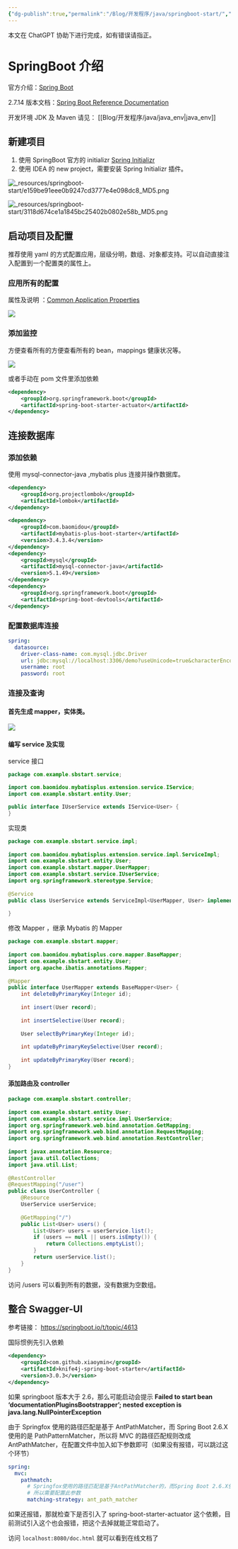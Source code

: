 ```yaml
---
{"dg-publish":true,"permalink":"/Blog/开发程序/java/springboot-start/","title":"SpringBoot-项目创建及配置","tags":["java"],"noteIcon":"1","created":"2023-05-28T13:40:53+08:00","updated":""}
---
```



本文在 ChatGPT 协助下进行完成，如有错误请指正。

# SpringBoot 介绍

官方介绍：[Spring Boot](https://spring.io/projects/spring-boot#learn)

2.7.14 版本文档：[Spring Boot Reference Documentation](https://docs.spring.io/spring-boot/docs/2.7.14/reference/html/)

开发环境  JDK 及 Maven 请见：  [[Blog/开发程序/java/java_env\|java_env]]

## 新建项目

1. 使用 SpringBoot 官方的 initializr [Spring Initializr](https://start.spring.io/)
2. 使用 IDEA 的 new project，需要安装 Spring Initializr 插件。

![_resources/springboot-start/e159be91eee0b9247cd3777e4e098dc8_MD5.png](/img/user/_resources/springboot-start/e159be91eee0b9247cd3777e4e098dc8_MD5.png)

![_resources/springboot-start/3118d674ce1a1845bc25402b0802e58b_MD5.png](/img/user/_resources/springboot-start/3118d674ce1a1845bc25402b0802e58b_MD5.png)

## 启动项目及配置

推荐使用 yaml 的方式配置应用，层级分明，数组、对象都支持。可以自动直接注入配置到一个配置类的属性上。

### 应用所有的配置

属性及说明 ：[Common Application Properties](https://docs.spring.io/spring-boot/docs/2.7.14/reference/html/application-properties.html#appendix.application-properties)

![](https://s3.caoayu.eu.org/2023/07/31.png)

### 添加监控 

方便查看所有的方便查看所有的 bean，mappings 健康状况等。

![](https://s3.caoayu.eu.org/2023/07/31.png)

或者手动在 pom 文件里添加依赖


```xml
<dependency>
	<groupId>org.springframework.boot</groupId>
	<artifactId>spring-boot-starter-actuator</artifactId>
</dependency>

```

## 连接数据库

### 添加依赖

使用 mysql-connector-java ,mybatis plus 连接并操作数据库。

```xml
<dependency>  
    <groupId>org.projectlombok</groupId>  
    <artifactId>lombok</artifactId>  
</dependency>  
  
<dependency>  
    <groupId>com.baomidou</groupId>  
    <artifactId>mybatis-plus-boot-starter</artifactId>  
    <version>3.4.3.4</version>  
</dependency>  
<dependency>  
    <groupId>mysql</groupId>  
    <artifactId>mysql-connector-java</artifactId>  
    <version>5.1.49</version>  
</dependency>
<dependency>  
    <groupId>org.springframework.boot</groupId>  
    <artifactId>spring-boot-devtools</artifactId>  
</dependency>

```

### 配置数据库连接


```yaml
spring:  
  datasource:  
    driver-class-name: com.mysql.jdbc.Driver  
    url: jdbc:mysql://localhost:3306/demo?useUnicode=true&characterEncoding=utf-8&useSSL=false  
    username: root  
    password: root

```

### 连接及查询

#### 首先生成 mapper，实体类。

![](https://s3.caoayu.eu.org/2023/07/31.jpg)

#### 编写 service 及实现

service 接口

```java
package com.example.sbstart.service;

import com.baomidou.mybatisplus.extension.service.IService;
import com.example.sbstart.entity.User;

public interface IUserService extends IService<User> {
}

```

实现类

```java
package com.example.sbstart.service.impl;  
  
import com.baomidou.mybatisplus.extension.service.impl.ServiceImpl;  
import com.example.sbstart.entity.User;  
import com.example.sbstart.mapper.UserMapper;  
import com.example.sbstart.service.IUserService;  
import org.springframework.stereotype.Service;  
  
@Service  
public class UserService extends ServiceImpl<UserMapper, User> implements IUserService {  
  
}
```

修改 Mapper ，继承 Mybatis 的 Mapper

```java
package com.example.sbstart.mapper;  
  
import com.baomidou.mybatisplus.core.mapper.BaseMapper;  
import com.example.sbstart.entity.User;  
import org.apache.ibatis.annotations.Mapper;  
  
@Mapper  
public interface UserMapper extends BaseMapper<User> {  
    int deleteByPrimaryKey(Integer id);  
  
    int insert(User record);  
  
    int insertSelective(User record);  
  
    User selectByPrimaryKey(Integer id);  
  
    int updateByPrimaryKeySelective(User record);  
  
    int updateByPrimaryKey(User record);  
}
```

#### 添加路由及 controller

```java
package com.example.sbstart.controller;  
  
import com.example.sbstart.entity.User;  
import com.example.sbstart.service.impl.UserService;  
import org.springframework.web.bind.annotation.GetMapping;  
import org.springframework.web.bind.annotation.RequestMapping;  
import org.springframework.web.bind.annotation.RestController;  
  
import javax.annotation.Resource;  
import java.util.Collections;  
import java.util.List;  
  
@RestController  
@RequestMapping("/user")  
public class UserController {  
    @Resource  
    UserService userService;  
  
    @GetMapping("/")  
    public List<User> users() {  
        List<User> users = userService.list();  
        if (users == null || users.isEmpty()) {  
            return Collections.emptyList();  
        }  
        return userService.list();  
    }  
}
```

访问 /users 可以看到所有的数据，没有数据为空数组。

##  整合 Swagger-UI

参考链接： https://springboot.io/t/topic/4613

国际惯例先引入依赖

```xml
<dependency>
	<groupId>com.github.xiaoymin</groupId>
	<artifactId>knife4j-spring-boot-starter</artifactId>
	<version>3.0.3</version>
</dependency>

```

如果 springboot 版本大于 2.6，那么可能启动会提示  **Failed to start bean ‘documentationPluginsBootstrapper’; nested exception is java.lang.NullPointerException** 

由于 Springfox 使用的路径匹配是基于 AntPathMatcher，而 Spring Boot 2.6.X 使用的是 PathPatternMatcher，所以将 MVC 的路径匹配规则改成 AntPathMatcher，在配置文件中加入如下参数即可（如果没有报错，可以跳过这个环节）

```yaml
spring:
  mvc:
    pathmatch:
      # Springfox使用的路径匹配是基于AntPathMatcher的，而Spring Boot 2.6.X使用的是PathPatternMatcher
      # 所以需要配置此参数
      matching-strategy: ant_path_matcher
```

如果还报错，那就检查下是否引入了 spring-boot-starter-actuator 这个依赖，目前测试引入这个也会报错，把这个去掉就能正常启动了。

访问 `localhost:8080/doc.html` 就可以看到在线文档了